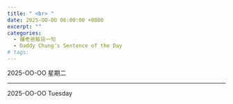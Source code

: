 ```yaml
---
title: " <br> "
date: 2025-OO-OO 06:00:00 +0800
excerpt: ""
categories:
  - 鍾老爸每日一句
  - Daddy Chung's Sentence of the Day
# tags:
---
```


2025-OO-OO 星期二

> 

---

2025-OO-OO Tuesday

> 
